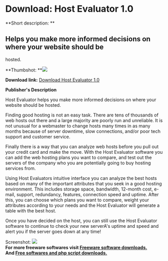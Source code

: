# Download: Host Evaluator 1.0

**Short description: **

## Helps you make more informed decisions on where your website should be
hosted.

  
**Thumbshot: **![](http://www.freewarefiles.com/screenshot/hostevaluator_md.gif)   
  
**Download link:** [Download Host Evaluator 1.0](http://freesoftwares.boysofts.com/Host-Evaluator_program_18564.html)  
  

**Publisher's Description**  
  

Host Evaluator helps you make more informed decisions on where your website
should be hosted.

Finding good hosting is not an easy task. There are tens of thousands of web
hosts out there and a large majority are poorly run and unreliable. It is not
unusual for a webmaster to change hosts many times in as many months because
of server downtime, slow connections, and/or poor tech support and customer
service.

Finally there is a way that you can analyze web hosts before you pull out your
credit card and make the move. With the Host Evaluator software you can add
the web hosting plans you want to compare, and test out the servers of the
company who you are potentially going to buy hosting services from.

Using Host Evaluators intuitive interface you can analyze the best hosts based
on many of the important attributes that you seek in a good hosting
environment. This includes storage space, bandwidth, 12-month cost, e-mail,
support, redundancy, features, connection speed and uptime. After this, you
can choose which plans you want to compare, weight your attributes according
to your needs and the Host Evaluator will generate a table with the best host.

Once you have decided on the host, you can still use the Host Evaluator
software to continue to check your new serverA's uptime and speed and alert
you if the server goes down at any time!

  
  
Screenshot: ![](http://www.freewarefiles.com/screenshot/hostevaluator.gif)  
**For more freeware softwares visit [Freeware software downloads.](http://freesoftwares.boysofts.com/)**   
**And [Free softwares and php script downloads.](http://www.boysofts.com/)**

